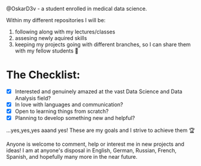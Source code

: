@OskarD3v - a student enrolled in medical data science.

Within my different repositories I will be:
1. following along with my lectures/classes
2. assesing newly aquired skills
3. keeping my projects going with different branches, so I can share them with my fellow students :cowboy_hat_face:


# The Checklist:

- [X] Interested and genuinely amazed at the vast Data Science and Data Analysis field?
- [X] In love with languages and communication?
- [X] Open to learning things from scratch?
- [X] Planning to develop something new and helpful?

...yes,yes,yes aaand yes!
These are my goals and I strive to achieve them :trophy:

Anyone is welcome to comment, help or interest me in new projects and ideas!
I am at anyone's disposal in English, German, Russian, French, Spanish, and hopefully many more in the near future.
